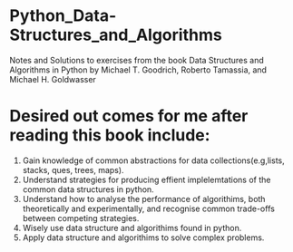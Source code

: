 # Python_Data-Structures_and_Algorithms
Notes and Solutions to exercises from the book Data Structures and Algorithms in Python by Michael T. Goodrich,  Roberto Tamassia, and Michael H. Goldwasser 

# Desired out comes for me after reading this book include:
1. Gain knowledge of common abstractions for data collections(e.g,lists, stacks, ques, trees, maps).
2. Understand strategies for producing effient implelemtations of the common data structures in python.
3. Understand how to analyse the performance of algorithims, both theoretically and experimentally, and recognise common trade-offs between competing strategies.
4. Wisely use data structure and algorithims found in python.
5. Apply data structure and algorithims to solve complex problems.
